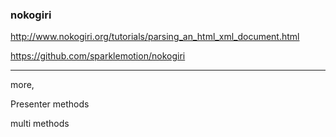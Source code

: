 ### nokogiri

http://www.nokogiri.org/tutorials/parsing_an_html_xml_document.html

https://github.com/sparklemotion/nokogiri

---


more,

Presenter methods

multi methods








